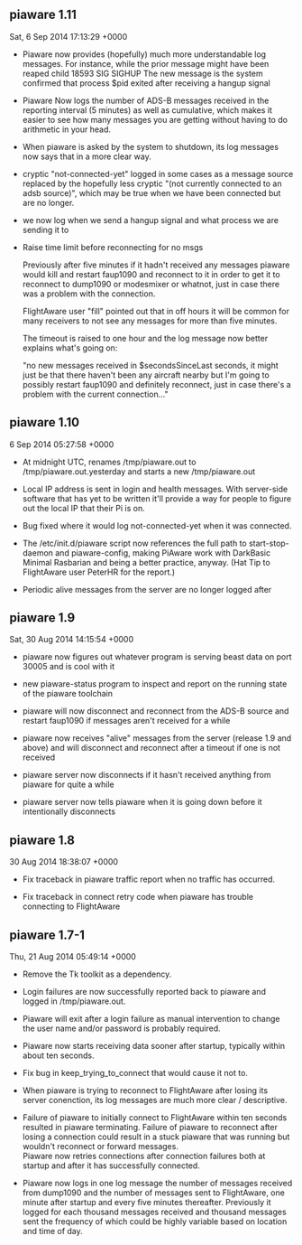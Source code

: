 piaware 1.11
---
Sat,  6 Sep 2014 17:13:29 +0000

* Piaware now provides (hopefully) much more understandable log messages.
For instance, while the prior message might have been
    reaped child 18593 SIG SIGHUP
The new message is
    the system confirmed that process $pid exited after receiving a hangup signal

* Piaware Now logs the number of ADS-B messages received in the reporting 
  interval (5 minutes) as well as cumulative, which makes it easier to see 
  how many messages you are getting without having to do arithmetic in your 
  head.
    
* When piaware is asked by the system to shutdown, its log messages now says
that in a more clear way.
    
* cryptic "not-connected-yet" logged in some cases as a message source
replaced by the hopefully less cryptic
"(not currently connected to an adsb source)", which may be true when
we have been connected but are no longer.

* we now log when we send a hangup signal and what process we are sending it to
    
* Raise time limit before reconnecting for no msgs
    
    Previously after five minutes if it hadn't received any messages piaware
    would kill and restart faup1090 and reconnect to it in order to get it
    to reconnect to dump1090 or modesmixer or whatnot, just in case there
    was a problem with the connection.
    
    FlightAware user "fill" pointed out that in off hours it will be common for
    many receivers to not see any messages for more than five minutes.
    
    The timeout is raised to one hour and the log message now better explains
    what's going on:
    
    "no new messages received in $secondsSinceLast seconds, it might just be 
    that there haven't been any aircraft nearby but I'm going to possibly 
    restart faup1090 and definitely reconnect, just in case there's a problem 
    with the current connection..."


piaware 1.10
---
6 Sep 2014 05:27:58 +0000

* At midnight UTC, renames /tmp/piaware.out to /tmp/piaware.out.yesterday
and starts a new /tmp/piaware.out

* Local IP address is sent in login and health messages.  With server-side
software that has yet to be written it'll provide a way for people to 
figure out the local IP that their Pi is on.

* Bug fixed where it would log not-connected-yet when it was connected.

* The /etc/init.d/piaware script now references the full path to
start-stop-daemon and piaware-config, making PiAware work with
DarkBasic Minimal Rasbarian and being a better practice, anyway.
(Hat Tip to FlightAware user PeterHR for the report.)

* Periodic alive messages from the server are no longer logged after


piaware 1.9
---
Sat, 30 Aug 2014 14:15:54 +0000

* piaware now figures out whatever program is serving beast data on
port 30005 and is cool with it

* new piaware-status program to inspect and report on the running state 
of the piaware toolchain

* piaware will now disconnect and reconnect from the ADS-B source and 
restart faup1090 if messages aren't received for a while

* piaware now receives "alive" messages from the server (release 1.9 and
above) and will disconnect and reconnect after a timeout if one is not 
received

* piaware server now disconnects if it hasn't received anything from piaware 
for quite a while

* piaware server now tells piaware when it is going down before it 
intentionally disconnects

piaware 1.8
---
30 Aug 2014 18:38:07 +0000

* Fix traceback in piaware traffic report when no traffic has occurred.

* Fix traceback in connect retry code when piaware has trouble connecting
to FlightAware

piaware 1.7-1
---
Thu, 21 Aug 2014 05:49:14 +0000

* Remove the Tk toolkit as a dependency.

* Login failures are now successfully reported back to piaware and logged
in /tmp/piaware.out.

* Piaware will exit after a login failure as manual intervention to change
the user name and/or password is probably required.

* Piaware now starts receiving data sooner after startup, typically within
about ten seconds.

* Fix bug in keep_trying_to_connect that would cause it not to.

* When piaware is trying to reconnect to FlightAware after losing its server
conenction, its log messages are much more clear / descriptive.

* Failure of piaware to initially connect to FlightAware within ten seconds
resulted in piaware terminating.  Failure of piaware to reconnect
after losing a connection could result in a stuck piaware
that was running but wouldn't reconnect or forward messages.  
Piaware now retries connections after connection failures both at startup
and after it has successfully connected.

* Piaware now logs in one log message the number of messages received from
dump1090 and the number of messages sent to FlightAware, one minute after
startup and every five minutes thereafter.  Previously it logged for
each thousand messages received and thousand messages sent the frequency
of which could be highly variable based on location and time of day.

